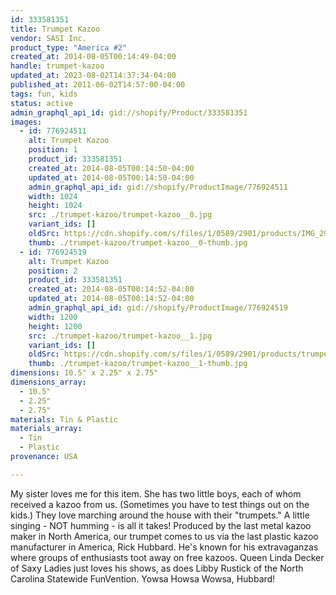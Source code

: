 ```yaml
---
id: 333581351
title: Trumpet Kazoo
vendor: SASI Inc.
product_type: "America #2"
created_at: 2014-08-05T00:14:49-04:00
handle: trumpet-kazoo
updated_at: 2023-08-02T14:37:34-04:00
published_at: 2011-06-02T14:57:00-04:00
tags: fun, kids
status: active
admin_graphql_api_id: gid://shopify/Product/333581351
images:
  - id: 776924511
    alt: Trumpet Kazoo
    position: 1
    product_id: 333581351
    created_at: 2014-08-05T00:14:50-04:00
    updated_at: 2014-08-05T00:14:50-04:00
    admin_graphql_api_id: gid://shopify/ProductImage/776924511
    width: 1024
    height: 1024
    src: ./trumpet-kazoo/trumpet-kazoo__0.jpg
    variant_ids: []
    oldSrc: https://cdn.shopify.com/s/files/1/0589/2901/products/IMG_2970.jpeg?v=1407212090
    thumb: ./trumpet-kazoo/trumpet-kazoo__0-thumb.jpg
  - id: 776924519
    alt: Trumpet Kazoo
    position: 2
    product_id: 333581351
    created_at: 2014-08-05T00:14:52-04:00
    updated_at: 2014-08-05T00:14:52-04:00
    admin_graphql_api_id: gid://shopify/ProductImage/776924519
    width: 1200
    height: 1200
    src: ./trumpet-kazoo/trumpet-kazoo__1.jpg
    variant_ids: []
    oldSrc: https://cdn.shopify.com/s/files/1/0589/2901/products/trumpet.jpeg?v=1407212092
    thumb: ./trumpet-kazoo/trumpet-kazoo__1-thumb.jpg
dimensions: 10.5" x 2.25" x 2.75"
dimensions_array:
  - 10.5"
  - 2.25"
  - 2.75"
materials: Tin & Plastic
materials_array:
  - Tin
  - Plastic
provenance: USA

---
```


My sister loves me for this item. She has two little boys, each of whom received a kazoo from us. (Sometimes you have to test things out on the kids.) They love marching around the house with their "trumpets." A little singing - NOT humming - is all it takes! Produced by the last metal kazoo maker in North America, our trumpet comes to us via the last plastic kazoo manufacturer in America, Rick Hubbard. He's known for his extravaganzas where groups of enthusiasts toot away on free kazoos. Queen Linda Decker of Saxy Ladies just loves his shows, as does Libby Rustick of the North Carolina Statewide FunVention. Yowsa Howsa Wowsa, Hubbard!